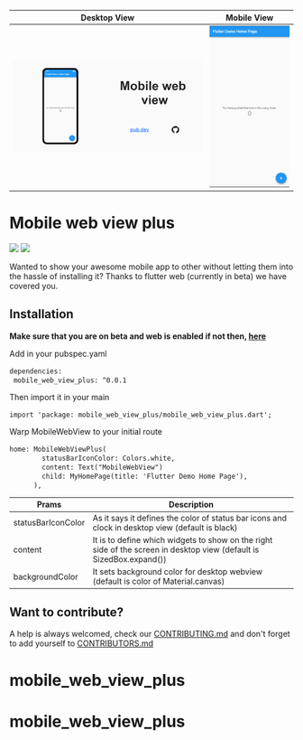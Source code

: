 
|Desktop View| Mobile View |
|--|--|
| ![desktop view](https://github.com/odejinmi/mobile_web_view_plus/blob/master/screenshots/desktop_view.png?raw=true) | ![mobile view](https://github.com/odejinmi/mobile_web_view_plus/blob/master/screenshots/mobile_view.png?raw=true) |


# Mobile web view plus
![](https://img.shields.io/github/license/odejinmi/mobile_web_view_plus) ![](https://img.shields.io/pub/v/mobile_web_view_plus)

Wanted to show your awesome mobile app to other without letting them into the hassle of installing it? Thanks to flutter web (currently in beta) we have covered you.

## Installation
**Make sure that you are on beta and web is enabled if not then, [here](https://flutter.dev/docs/get-started/web)**

Add in your pubspec.yaml

	dependencies:
	 mobile_web_view_plus: ^0.0.1

Then import it in your main

	import 'package: mobile_web_view_plus/mobile_web_view_plus.dart';

Warp MobileWebView to your initial route



    home: MobileWebViewPlus(
            statusBarIconColor: Colors.white,
            content: Text("MobileWebView")
            child: MyHomePage(title: 'Flutter Demo Home Page'),
          ),

|Prams| Description |
|--|--|
| statusBarIconColor | As it says it defines the color of status bar icons and clock in desktop view (default is black)   |
| content | It is to define which widgets to show on the right side of the screen in desktop view (default is SizedBox.expand()) |
| backgroundColor | It sets background color for desktop webview (default is color of Material.canvas) |

## Want to contribute?
A help is always welcomed, check our [CONTRIBUTING.md](https://github.com/odejinmi/mobile_web_view_plus/blob/master/CONTRIBUTING.md) and don't forget to add yourself to [CONTRIBUTORS.md](https://github.com/odejinmi/mobile_web_view_plus/blob/master/CONTRIBUTORS.md) 
# mobile_web_view_plus
# mobile_web_view_plus

